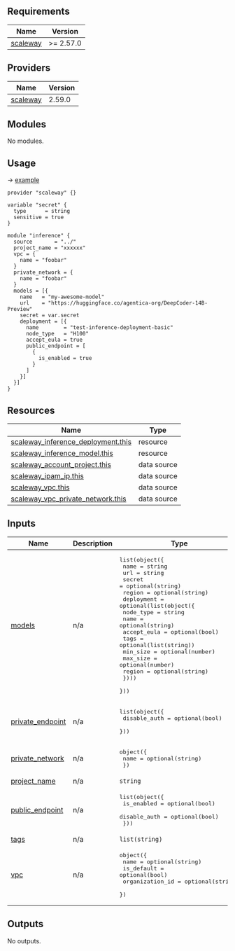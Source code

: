 ## Requirements

| Name | Version |
|------|---------|
| <a name="requirement_scaleway"></a> [scaleway](#requirement\_scaleway) | >= 2.57.0 |

## Providers

| Name | Version |
|------|---------|
| <a name="provider_scaleway"></a> [scaleway](#provider\_scaleway) | 2.59.0 |

## Modules

No modules.

## Usage
-> [example](examples/main.tf)
```hcl
provider "scaleway" {}

variable "secret" {
  type      = string
  sensitive = true
}

module "inference" {
  source       = "../"
  project_name = "xxxxxx"
  vpc = {
    name = "foobar"
  }
  private_network = {
    name = "foobar"
  }
  models = [{
    name   = "my-awesome-model"
    url    = "https://huggingface.co/agentica-org/DeepCoder-14B-Preview"
    secret = var.secret
    deployment = [{
      name        = "test-inference-deployment-basic"
      node_type   = "H100"
      accept_eula = true
      public_endpoint = [
        {
          is_enabled = true
        }
      ]
    }]
  }]
}
```

## Resources

| Name | Type |
|------|------|
| [scaleway_inference_deployment.this](https://registry.terraform.io/providers/scaleway/scaleway/latest/docs/resources/inference_deployment) | resource |
| [scaleway_inference_model.this](https://registry.terraform.io/providers/scaleway/scaleway/latest/docs/resources/inference_model) | resource |
| [scaleway_account_project.this](https://registry.terraform.io/providers/scaleway/scaleway/latest/docs/data-sources/account_project) | data source |
| [scaleway_ipam_ip.this](https://registry.terraform.io/providers/scaleway/scaleway/latest/docs/data-sources/ipam_ip) | data source |
| [scaleway_vpc.this](https://registry.terraform.io/providers/scaleway/scaleway/latest/docs/data-sources/vpc) | data source |
| [scaleway_vpc_private_network.this](https://registry.terraform.io/providers/scaleway/scaleway/latest/docs/data-sources/vpc_private_network) | data source |

## Inputs

| Name | Description | Type | Default | Required |
|------|-------------|------|---------|:--------:|
| <a name="input_models"></a> [models](#input\_models) | n/a | <pre>list(object({<br/>    name   = string<br/>    url    = string<br/>    secret = optional(string)<br/>    region = optional(string)<br/>    deployment = optional(list(object({<br/>      node_type   = string<br/>      name        = optional(string)<br/>      accept_eula = optional(bool)<br/>      tags        = optional(list(string))<br/>      min_size    = optional(number)<br/>      max_size    = optional(number)<br/>      region      = optional(string)<br/>    })))<br/>  }))</pre> | `[]` | no |
| <a name="input_private_endpoint"></a> [private\_endpoint](#input\_private\_endpoint) | n/a | <pre>list(object({<br/>    disable_auth = optional(bool)<br/>  }))</pre> | `[]` | no |
| <a name="input_private_network"></a> [private\_network](#input\_private\_network) | n/a | <pre>object({<br/>    name = optional(string)<br/>  })</pre> | `null` | no |
| <a name="input_project_name"></a> [project\_name](#input\_project\_name) | n/a | `string` | n/a | yes |
| <a name="input_public_endpoint"></a> [public\_endpoint](#input\_public\_endpoint) | n/a | <pre>list(object({<br/>    is_enabled = optional(bool)<br/>    disable_auth = optional(bool)<br/>  }))</pre> | `[]` | no |
| <a name="input_tags"></a> [tags](#input\_tags) | n/a | `list(string)` | `[]` | no |
| <a name="input_vpc"></a> [vpc](#input\_vpc) | n/a | <pre>object({<br/>    name            = optional(string)<br/>    is_default      = optional(bool)<br/>    organization_id = optional(string)<br/>  })</pre> | `null` | no |

## Outputs

No outputs.

